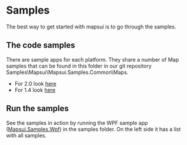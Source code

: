 # Samples
The best way to get started with mapsui is to go through the samples.

## The code samples
There are sample apps for each platform. They share a number of Map samples that can be found in this folder in our git repository Samples\Mapsui\Mapsui.Samples.Common\Maps. 
- For 2.0 look [here](https://github.com/pauldendulk/Mapsui/tree/master/Samples/Mapsui.Samples.Common/Maps)
- For 1.4 look [here](https://github.com/Mapsui/Mapsui/tree/1.4/Samples/Mapsui.Samples.Common/Maps)

## Run the samples
See the samples in action by running the  WPF sample app ([Mapsui.Samples.Wpf](https://github.com/pauldendulk/Mapsui/tree/master/Samples/Mapsui.Samples.Wpf)) in the samples folder. On the left side it has a list with all samples.
